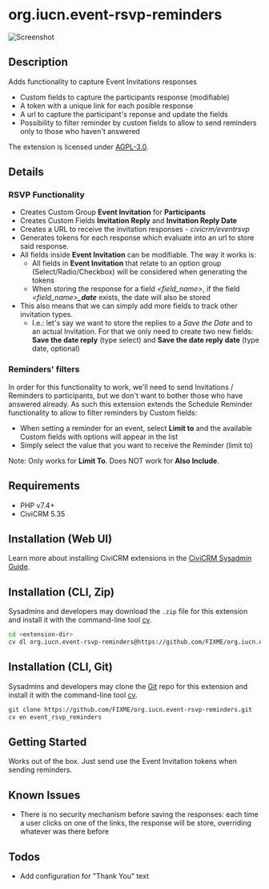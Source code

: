 # org.iucn.event-rsvp-reminders

![Screenshot](/images/event_rsvp_reminders.gif)

## Description

Adds functionality to capture Event Invitations responses
* Custom fields to capture the participants response (modifiable)
* A token with a unique link for each posible response
* A url to capture the participant's reponse and update the fields
* Possibility to filter reminder by custom fields to allow to send reminders only to those who haven't answered

The extension is licensed under [AGPL-3.0](LICENSE.txt).

## Details

### RSVP Functionality

* Creates Custom Group **Event Invitation** for **Participants**
* Creates Custom Fields **Invitation Reply** and **Invitation Reply Date**
* Creates a URL to receive the invitation responses - *civicrm/eventrsvp*
* Generates tokens for each response which evaluate into an url to store said response.
* All fields inside **Event Invitation** can be modifiable. The way it works is:
  * All fields in **Event Invitation** that relate to an option group (Select/Radio/Checkbox) will be considered when generating the tokens
  * When storing the response for a field *<field_name>*, if the field *<field_name>**_date*** exists, the date will also be stored
* This also means that we can simply add more fields to track other invitation types.
  * I.e.: let's say we want to store the replies to a *Save the Date* and to an actual Invitation. For that we only need to create two new fields: **Save the date reply** (type select) and **Save the date reply date** (type date, optional)



### Reminders' filters

In order for this functionality to work, we'll need to send Invitations / Reminders to participants, but we don't want to bother those who have answered already.
As such this extension extends the Schedule Reminder functionality to allow to filter reminders by Custom fields:
* When setting a reminder for an event, select **Limit to** and the available Custom fields with options will appear in the list
* Simply select the value that you want to receive the Reminder (limit to)

Note: Only works for **Limit To**. Does NOT work for **Also Include**.

## Requirements

* PHP v7.4+
* CiviCRM 5.35

## Installation (Web UI)

Learn more about installing CiviCRM extensions in the [CiviCRM Sysadmin Guide](https://docs.civicrm.org/sysadmin/en/latest/customize/extensions/).

## Installation (CLI, Zip)

Sysadmins and developers may download the `.zip` file for this extension and
install it with the command-line tool [cv](https://github.com/civicrm/cv).

```bash
cd <extension-dir>
cv dl org.iucn.event-rsvp-reminders@https://github.com/FIXME/org.iucn.event-rsvp-reminders/archive/master.zip
```

## Installation (CLI, Git)

Sysadmins and developers may clone the [Git](https://en.wikipedia.org/wiki/Git) repo for this extension and
install it with the command-line tool [cv](https://github.com/civicrm/cv).

```bash
git clone https://github.com/FIXME/org.iucn.event-rsvp-reminders.git
cv en event_rsvp_reminders
```

## Getting Started

Works out of the box.
Just send use the Event Invitation tokens when sending reminders.


## Known Issues

* There is no security mechanism before saving the responses: each time a user clicks on one of the links, the response will be store, overriding whatever was there before

## Todos

* Add configuration for "Thank You" text
